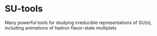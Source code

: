 # SU-tools
Many powerful tools for studying irreducible representations of SU(n), including animations of hadron flavor-state multiplets
